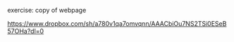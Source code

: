 exercise: copy of webpage

https://www.dropbox.com/sh/a780v1qa7omvqnn/AAACbiOu7NS2TSi0ESeB57OHa?dl=0